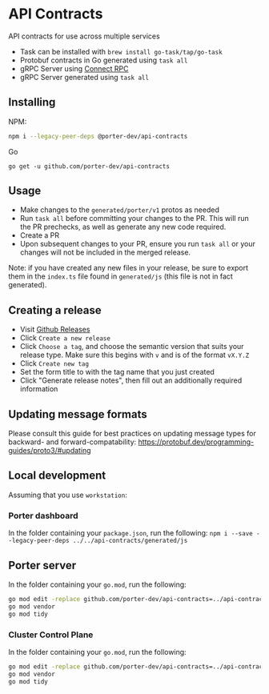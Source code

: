 # API Contracts

API contracts for use across multiple services

- Task can be installed with `brew install go-task/tap/go-task`
- Protobuf contracts in Go generated using `task all`
- gRPC Server using [Connect RPC](https://connectrpc.com/docs/introduction/)
- gRPC Server generated using `task all`

## Installing

NPM:

```bash
npm i --legacy-peer-deps @porter-dev/api-contracts
```

Go

```
go get -u github.com/porter-dev/api-contracts
```

## Usage

- Make changes to the `generated/porter/v1` protos as needed
- Run `task all` before committing your changes to the PR. This will run the PR prechecks, as well as generate any new code required.
- Create a PR
- Upon subsequent changes to your PR, ensure you run `task all` or your changes will not be included in the merged release.

Note: if you have created any new files in your release, be sure to export them in the `index.ts` file found in `generated/js` (this file is not in fact generated).

## Creating a release

- Visit [Github Releases](https://github.com/porter-dev/api-contracts/releases)
- Click `Create a new release`
- Click `Choose a tag`, and choose the semantic version that suits your release type. Make sure this begins with `v` and is of the format `vX.Y.Z`
- Click `Create new tag`
- Set the form title to with the tag name that you just created
- Click "Generate release notes", then fill out an additionally required information

## Updating message formats

Please consult this guide for best practices on updating message types for backward- and forward-compatability: https://protobuf.dev/programming-guides/proto3/#updating

## Local development

Assuming that you use `workstation`:

### Porter dashboard

In the folder containing your `package.json`, run the following:
`npm i --save --legacy-peer-deps ../../api-contracts/generated/js`

## Porter server

In the folder containing your `go.mod`, run the following:

```bash
go mod edit -replace github.com/porter-dev/api-contracts=../api-contracts
go mod vendor
go mod tidy
```

### Cluster Control Plane

In the folder containing your `go.mod`, run the following:

```bash
go mod edit -replace github.com/porter-dev/api-contracts=../api-contracts
go mod vendor
go mod tidy
```
